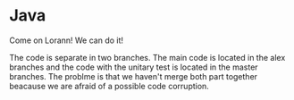 # Java
Come on Lorann! We can do it!

The code is separate in two branches. The main code is located in the alex branches and the code with the unitary test is located in the master branches. The problme is that we haven't merge both part together beacause we are afraid of a possible code corruption.
